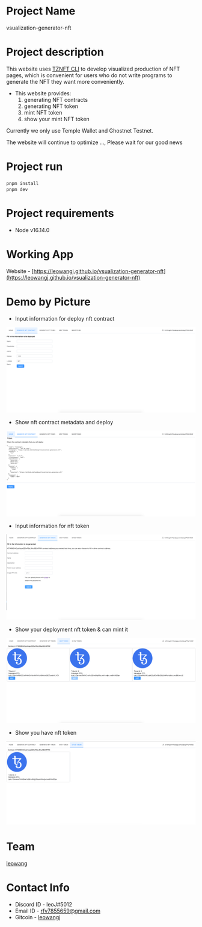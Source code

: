 # Project Name

vsualization-generator-nft

# Project description
 This website uses [TZNFT CLI](https://github.com/oxheadalpha/nft-tutorial/tree/master/packages/tznft) to develop visualized production of NFT pages, which is convenient for users who do not write programs to generate the NFT they want more conveniently.

 - This website provides:
    1. generating NFT contracts
    2. generating NFT token
    3. mint NFT token
    4. show your mint NFT token

Currently we only use Temple Wallet and Ghostnet Testnet.

The website will continue to optimize ..., Please wait for our good news
    
# Project run
```
pnpm install 
pnpm dev
```

# Project requirements
 - Node v16.14.0
# Working App

Website - [https://leowangj.github.io/vsualization-generator-nft](https://leowangj.github.io/vsualization-generator-nft)

# Demo by Picture 
- Input information for deploy nft contract 

![](./public/deploy_field.png)

- Show nft contract metadata and deploy 

![](./public/deploy_json.png)

- Input information for nft token

![](./public/generate_nft_token.png)

- Show your deployment nft token & can mint it

![](./public/mint_token.png)

- Show you have nft token

![](./public/show_token.png)

# Team
[leowang](https://github.com/LeoWangJ)
# Contact Info

- Discord ID - leoJ#5012
- Email ID - [rfv7855659@gmail.com](mailto:rfv7855659@gmail.com)
- Gitcoin - [leowangj](https://gitcoin.co/leowangj)
